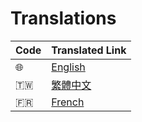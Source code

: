 # Translations

| Code                        | Translated Link           |
| --------------------------- | ------------------------- |
| :globe_with_meridians:	    | [English](./../README.md) |
| :taiwan:                    | [繁體中文](./README.ch.md) |
| :fr:                        | [French](./README.fr.md) |
